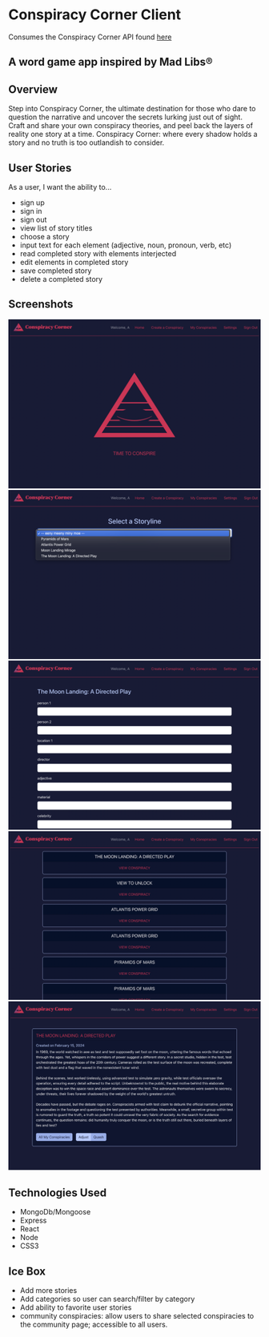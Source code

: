 # Conspiracy Corner Client
Consumes the Conspiracy Corner API found [here](https://github.com/ariellepollock/conspiracyCornerAPI/tree/main)

## A word game app inspired by Mad Libs®

## Overview
Step into Conspiracy Corner, the ultimate destination for those who dare to question the narrative and uncover the secrets lurking just out of sight. Craft and share your own conspiracy theories, and peel back the layers of reality one story at a time. Conspiracy Corner: where every shadow holds a story and no truth is too outlandish to consider.

## User Stories
As a user, I want the ability to...
  - sign up
  - sign in
  - sign out
  - view list of story titles
  - choose a story
  - input text for each element (adjective, noun, pronoun, verb, etc)
  - read completed story with elements interjected
  - edit elements in completed story
  - save completed story
  - delete a completed story

## Screenshots
![home](<Screen Shot 2024-02-15 at 11.35.41 PM.png>)
![select story](<Screen Shot 2024-02-15 at 11.36.15 PM.png>)
![conspiracy form](<Screen Shot 2024-02-15 at 11.37.02 PM.png>)
![conspiracy index](<Screen Shot 2024-02-15 at 11.36.33 PM.png>)
![show page](<Screen Shot 2024-02-15 at 11.37.37 PM.png>)

## Technologies Used
- MongoDb/Mongoose
- Express
- React
- Node
- CSS3

## Ice Box
- Add more stories
- Add categories so user can search/filter by category
- Add ability to favorite user stories
- community conspiracies: allow users to share selected conspiracies to the community page; accessible to all users.